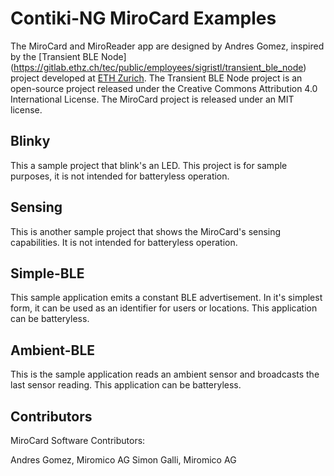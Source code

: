 # Contiki-NG MiroCard Examples

The MiroCard and MiroReader app are designed by Andres Gomez, inspired by the [Transient BLE Node] (https://gitlab.ethz.ch/tec/public/employees/sigristl/transient_ble_node) project developed at [ETH Zurich](https://ethz.ch/en.html). The Transient BLE Node project is an open-source project released under the Creative Commons Attribution 4.0 International License. The MiroCard project is released under an MIT license. 

## Blinky

This a sample project that blink's an LED. This project is for sample purposes, it is not intended for batteryless operation.

## Sensing

This is another sample project that shows the MiroCard's sensing capabilities. It is not intended for batteryless operation.

## Simple-BLE

This sample application emits a constant BLE advertisement. In it's simplest form, it can be used as an identifier for users or locations. This application can be batteryless.

## Ambient-BLE

This is the sample application reads an ambient sensor and broadcasts the last sensor reading. This application can be batteryless.

## Contributors

MiroCard Software Contributors:

Andres Gomez, Miromico AG
Simon Galli, Miromico AG

